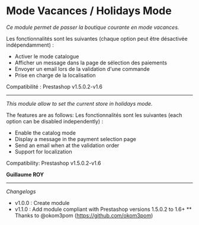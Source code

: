 Mode Vacances / Holidays Mode
============

*Ce module permet de passer la boutique courante en mode vacances.*

Les fonctionnalités sont les suivantes (chaque option peut être désactivée indépendamment) :

* Activer le mode catalogue
* Afficher un message dans la page de sélection des paiements
* Envoyer un email lors de la validation d'une commande
* Prise en charge de la localisation

Compatibilité : Prestashop v1.5.0.2-v1.6

---

*This module allow to set the current store in holidays mode.*

The features are as follows: Les fonctionnalités sont les suivantes (each option can be disabled independently) :

* Enable the catalog mode
* Display a message in the payment selection page 
* Send an email when at the validation order
* Support for localization 

Compatibility: Prestashop v1.5.0.2-v1.6

**Guillaume ROY**

---

*Changelogs*

* v1.0.0 : Create module
* v1.1.0 : Add module compliant with Prestashop versions 1.5.0.2 to 1.6+
** Thanks to @okom3pom (https://github.com/okom3pom)